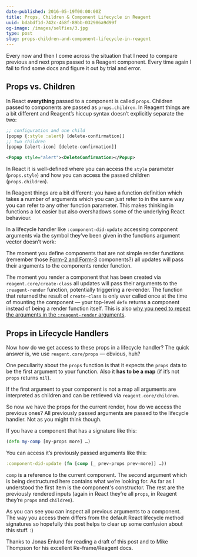 ```yaml
---
date-published: 2016-05-19T00:00:00Z
title: Props, Children & Component Lifecycle in Reagent
uuid: bdabdf1d-742c-468f-89bb-032986a9d99f
og-image: /images/selfies/3.jpg
type: post
slug: props-children-and-component-lifecycle-in-reagent
---
```


Every now and then I come across the situation that I need to compare
previous and next props passed to a Reagent component. Every time
again I fail to find some docs and figure it out by trial and error.

## Props vs. Children

In React **everything** passed to a component is called `props`. Children passed to components are passed as `props.children`. In Reagent things are a bit different and Reagent’s hiccup syntax doesn’t explicitly separate the two:

```clojure
;; configuration and one child
[popup {:style :alert} [delete-confirmation]]
;; two children
[popup [alert-icon] [delete-confirmation]]
```

```xml
<Popup style="alert"><DeleteConfirmation></Popup>
```

In React it is well-defined where you can access the `style` parameter (`props.style`) and how you can access the passed children (`props.children`). 

In Reagent things are a bit different: you have a function definition which takes a number of arguments which you can just refer to in the same way you can refer to any other function parameter. This makes thinking in functions a lot easier but also overshadows some of the underlying React behaviour. 

In a lifecycle handler like `:component-did-update` accessing component arguments via the symbol they’ve been given in the functions argument vector doesn’t work:

The moment you define components that are not simple render functions (remember those [Form-2 and Form-3](https://github.com/Day8/re-frame/wiki/Creating-Reagent-Components) components?) all updates will pass their arguments to the components render function. 

The moment you render a component that has been created via `reagent.core/create-class` all updates will pass their arguments to the `:reagent-render` function, potentially triggering a re-render. The function that returned the result of `create-class` is only ever called once at the time of mounting the component — your top-level `defn` returns a component instead of being a render function itself. This is also [why you need to repeat the arguments in the `:reagent-render` arguments](https://github.com/Day8/re-frame/wiki/Creating-Reagent-Components#form-2--a-function-returning-a-function).

## Props in Lifecycle Handlers

Now how do we get access to these props in a lifecycle handler? The quick answer is, we use `reagent.core/props` — obvious, huh?

One peculiarity about the `props` function is that it expects the `props` data to be the first argument to your function. Also it **has to be a map** (if it’s not `props` returns `nil`).

If the first argument to your component is not a map all arguments are interpreted as children and can be retrieved via `reagent.core/children`.

So now we have the props for the current render, how do we access the previous ones? All previously passed arguments are passed to the lifecycle handler. Not as you might think though.

If you have a component that has a signature like this:

```clojure
(defn my-comp [my-props more] …)
```

You can access it’s previously passed arguments like this:

```clojure
:component-did-update (fn [comp [_ prev-props prev-more]] …))
```

`comp` is a reference to the current component. The second argument which is being destructured here contains what we’re looking for. As far as I understood the first item is the component's constructor. The rest are the previously rendered inputs (again in React they’re all `props`, in Reagent they’re `props` and `children`).

As you can see you can inspect all previous arguments to a component. The way you access them differs from the default React lifecycle method signatures so hopefully this post helps to clear up some confusion about this stuff. :)

<aside>Thanks to Jonas Enlund for reading a draft of this post and to Mike Thompson for his excellent Re-frame/Reagent docs.</aside>